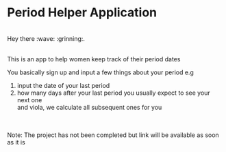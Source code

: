 # Period Helper Application
<br>
Hey there :wave: :grinning:. <br><br>

This is an app to help women keep track of their period dates



You basically sign up and input a few things about your period e.g<br>
1) input the date of your last period <br>
2) how many days after your last period you usually expect to see your next one 
<br>and viola, we calculate all subsequent ones for you
 
<br><br>
Note: The project has not been completed but link will be available as soon as it is
<br><br>

